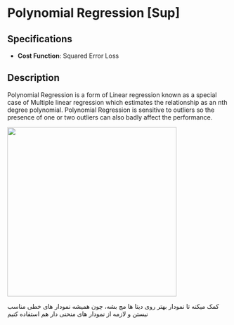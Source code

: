 # Polynomial Regression [Sup]

## Specifications

- **Cost Function**: Squared Error Loss

## Description

Polynomial Regression is a form of Linear regression known as a special case of Multiple linear regression which estimates the relationship as an nth degree polynomial. Polynomial Regression is sensitive to outliers so the presence of one or two outliers can also badly affect the performance.

<img src="image1.png" style="width:4.00966in" />

<span dir="rtl">کمک میکنه تا نمودار بهتر روی دیتا ها مچ بشه، چون همیشه نمودار های خطی مناسب نیستن و لازمه از نمودار های منحنی دار هم استفاده کنیم</span>
